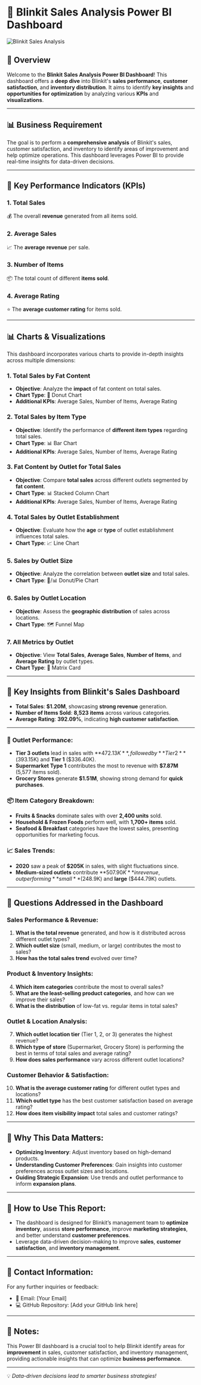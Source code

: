 # 🚀 **Blinkit Sales Analysis Power BI Dashboard**

![Blinkit Sales Analysis](https://github.com/Hardik-ncr/Blinkit-Analysis-Dashboard/blob/main/Blinkit%20Dashboard.png)

## 🧐 **Overview**
Welcome to the **Blinkit Sales Analysis Power BI Dashboard**! This dashboard offers a **deep dive** into Blinkit's **sales performance**, **customer satisfaction**, and **inventory distribution**. It aims to identify **key insights** and **opportunities for optimization** by analyzing various **KPIs** and **visualizations**.

---

## 📊 **Business Requirement**
The goal is to perform a **comprehensive analysis** of Blinkit's sales, customer satisfaction, and inventory to identify areas of improvement and help optimize operations. This dashboard leverages Power BI to provide real-time insights for data-driven decisions.

---

## 🏅 **Key Performance Indicators (KPIs)**

### 1. **Total Sales**  
💰 The overall **revenue** generated from all items sold.

### 2. **Average Sales**  
📈 The **average revenue** per sale.

### 3. **Number of Items**  
📦 The total count of different **items sold**.

### 4. **Average Rating**  
⭐ The **average customer rating** for items sold.

---

## 📊 **Charts & Visualizations**

This dashboard incorporates various charts to provide in-depth insights across multiple dimensions:

### 1. **Total Sales by Fat Content**
- **Objective**: Analyze the **impact** of fat content on total sales.
- **Chart Type**: 🍩 Donut Chart
- **Additional KPIs**: Average Sales, Number of Items, Average Rating

### 2. **Total Sales by Item Type**
- **Objective**: Identify the performance of **different item types** regarding total sales.
- **Chart Type**: 📊 Bar Chart
- **Additional KPIs**: Average Sales, Number of Items, Average Rating

### 3. **Fat Content by Outlet for Total Sales**
- **Objective**: Compare **total sales** across different outlets segmented by **fat content**.
- **Chart Type**: 📊 Stacked Column Chart
- **Additional KPIs**: Average Sales, Number of Items, Average Rating

### 4. **Total Sales by Outlet Establishment**
- **Objective**: Evaluate how the **age** or **type** of outlet establishment influences total sales.
- **Chart Type**: 📈 Line Chart

### 5. **Sales by Outlet Size**
- **Objective**: Analyze the correlation between **outlet size** and total sales.
- **Chart Type**: 🍩/📊 Donut/Pie Chart

### 6. **Sales by Outlet Location**
- **Objective**: Assess the **geographic distribution** of sales across locations.
- **Chart Type**: 🗺️ Funnel Map

### 7. **All Metrics by Outlet**
- **Objective**: View **Total Sales**, **Average Sales**, **Number of Items**, and **Average Rating** by outlet types.
- **Chart Type**: 🧮 Matrix Card

---

## 📌 **Key Insights from Blinkit's Sales Dashboard**

- **Total Sales**: **$1.20M**, showcasing **strong revenue** generation.
- **Number of Items Sold**: **8,523 items** across various categories.
- **Average Rating**: **392.09%**, indicating **high customer satisfaction**.

---

### 🏪 **Outlet Performance:**
- **Tier 3 outlets** lead in sales with **$472.13K**, followed by **Tier 2** ($393.15K) and **Tier 1** ($336.40K).
- **Supermarket Type 1** contributes the most to revenue with **$7.87M** (5,577 items sold).
- **Grocery Stores** generate **$1.51M**, showing strong demand for **quick purchases**.

### 📦 **Item Category Breakdown:**
- **Fruits & Snacks** dominate sales with over **2,400 units** sold.
- **Household & Frozen Foods** perform well, with **1,700+ items** sold.
- **Seafood & Breakfast** categories have the lowest sales, presenting opportunities for marketing focus.

### 📈 **Sales Trends:**
- **2020** saw a peak of **$205K** in sales, with slight fluctuations since.
- **Medium-sized outlets** contribute **$507.90K** in revenue, outperforming **small** ($248.9K) and **large** ($444.79K) outlets.

---

## 🧠 **Questions Addressed in the Dashboard**

### **Sales Performance & Revenue:**
1. **What is the total revenue** generated, and how is it distributed across different outlet types?
2. **Which outlet size** (small, medium, or large) contributes the most to sales?
3. **How has the total sales trend** evolved over time?

### **Product & Inventory Insights:**
4. **Which item categories** contribute the most to overall sales?
5. **What are the least-selling product categories**, and how can we improve their sales?
6. **What is the distribution** of low-fat vs. regular items in total sales?

### **Outlet & Location Analysis:**
7. **Which outlet location tier** (Tier 1, 2, or 3) generates the highest revenue?
8. **Which type of store** (Supermarket, Grocery Store) is performing the best in terms of total sales and average rating?
9. **How does sales performance** vary across different outlet locations?

### **Customer Behavior & Satisfaction:**
10. **What is the average customer rating** for different outlet types and locations?
11. **Which outlet type** has the best customer satisfaction based on average rating?
12. **How does item visibility impact** total sales and customer ratings?

---

## 🌟 **Why This Data Matters:**
- **Optimizing Inventory**: Adjust inventory based on high-demand products.
- **Understanding Customer Preferences**: Gain insights into customer preferences across outlet sizes and locations.
- **Guiding Strategic Expansion**: Use trends and outlet performance to inform **expansion plans**.

---

## 💬 **How to Use This Report:**
- The dashboard is designed for Blinkit’s management team to **optimize inventory**, assess **store performance**, improve **marketing strategies**, and better understand **customer preferences**.
- Leverage data-driven decision-making to improve **sales**, **customer satisfaction**, and **inventory management**.

---

## 🔗 **Contact Information:**
For any further inquiries or feedback:
- 📧 Email: [Your Email]
- 💻 GitHub Repository: [Add your GitHub link here]

---

## 📍 **Notes:**
This Power BI dashboard is a crucial tool to help Blinkit identify areas for **improvement** in sales, customer satisfaction, and inventory management, providing actionable insights that can optimize **business performance**.

---

💡 *Data-driven decisions lead to smarter business strategies!*
